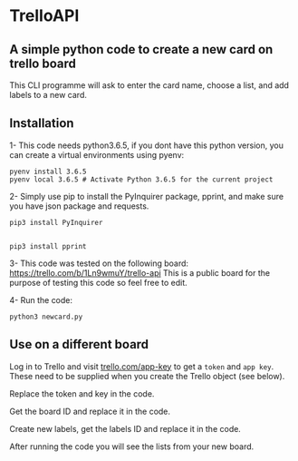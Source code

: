 # TrelloAPI
## A simple python code to create a new card on trello board 
This CLI programme will ask to enter the card name, choose a list, and add labels to a new card.

## Installation
1- This code needs python3.6.5, if you dont have this python version, you can create a virtual environments using pyenv:


    pyenv install 3.6.5
    pyenv local 3.6.5 # Activate Python 3.6.5 for the current project


2- Simply use pip to install the PyInquirer package, pprint, and make sure you have json package and requests.


    pip3 install PyInquirer


    pip3 install pprint

3- This code was tested on the following board: https://trello.com/b/1Ln9wmuY/trello-api 
This is a public board for the purpose of testing this code so feel free to edit.

4- Run the code:


    python3 newcard.py

## Use on a different board
Log in to Trello and visit [trello.com/app-key](https://trello.com/app-key) to get a `token` and `app key`. These need to be supplied when you create the Trello object (see below).

Replace the token and key in the code.

Get the board ID and replace it in the code.

Create new labels, get the labels ID and replace it in the code.

After running the code you will see the lists from your new board.
